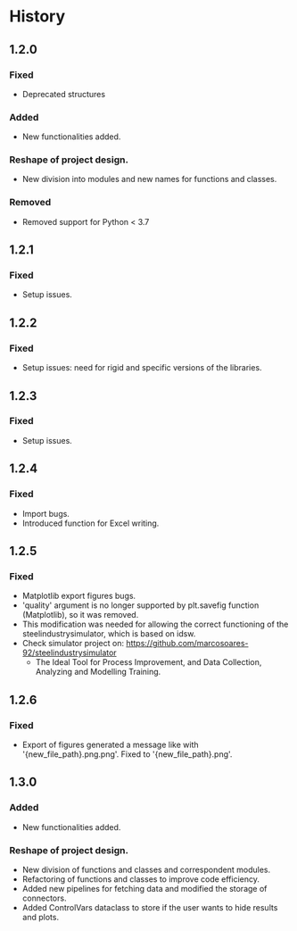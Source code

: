 # History

## 1.2.0
### Fixed
- Deprecated structures

### Added
- New functionalities added.

### Reshape of project design.
- New division into modules and new names for functions and classes.

### Removed
- Removed support for Python < 3.7

## 1.2.1
### Fixed
- Setup issues.

## 1.2.2
### Fixed
- Setup issues: need for rigid and specific versions of the libraries.

## 1.2.3
### Fixed
- Setup issues.

## 1.2.4
### Fixed
- Import bugs.
- Introduced function for Excel writing.

## 1.2.5
### Fixed
- Matplotlib export figures bugs.
- 'quality' argument is no longer supported by plt.savefig function (Matplotlib), so it was removed.
- This modification was needed for allowing the correct functioning of the steelindustrysimulator, which is based on idsw.
- Check simulator project on: https://github.com/marcosoares-92/steelindustrysimulator
	- The Ideal Tool for Process Improvement, and Data Collection, Analyzing and Modelling Training.

## 1.2.6
### Fixed
- Export of figures generated a message like with '{new_file_path}.png.png'. Fixed to '{new_file_path}.png'.

## 1.3.0
### Added
- New functionalities added.

### Reshape of project design.
- New division of functions and classes and correspondent modules.
- Refactoring of functions and classes to improve code efficiency.
- Added new pipelines for fetching data and modified the storage of connectors.
- Added ControlVars dataclass to store if the user wants to hide results and plots.